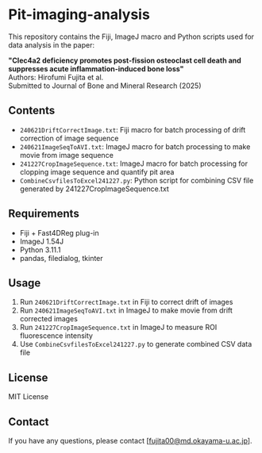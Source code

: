 # Pit-imaging-analysis

This repository contains the Fiji, ImageJ macro and Python scripts used for data analysis in the paper:

**"Clec4a2 deficiency promotes post-fission osteoclast cell death and suppresses acute inflammation-induced bone loss"**  
Authors: Hirofumi Fujita et al.  
Submitted to Journal of Bone and Mineral Research (2025)  

## Contents
- `240621DriftCorrectImage.txt`: Fiji macro for batch processing of drift correction of image sequence
- `240621ImageSeqToAVI.txt`: ImageJ macro for batch processing to make movie from image sequence 
- `241227CropImageSequence.txt`: ImageJ macro for batch processing for clopping image sequence and quantify pit area 
- `CombineCsvfilesToExcel241227.py`: Python script for combining CSV file generated by 241227CropImageSequence.txt

## Requirements
- Fiji + Fast4DReg plug-in
- ImageJ 1.54J
- Python 3.11.1
- pandas, filedialog, tkinter

## Usage
1. Run `240621DriftCorrectImage.txt` in Fiji to correct drift of images
2. Run `240621ImageSeqToAVI.txt` in ImageJ to make movie from drift corrected images
3. Run `241227CropImageSequence.txt` in ImageJ to measure ROI fluorescence intensity
4. Use `CombineCsvfilesToExcel241227.py` to generate combined CSV data file

## License
MIT License

## Contact
If you have any questions, please contact [fujita00@md.okayama-u.ac.jp].
